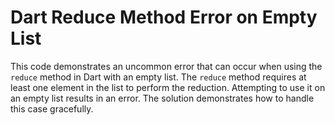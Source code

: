 # Dart Reduce Method Error on Empty List

This code demonstrates an uncommon error that can occur when using the `reduce` method in Dart with an empty list. The `reduce` method requires at least one element in the list to perform the reduction.  Attempting to use it on an empty list results in an error.  The solution demonstrates how to handle this case gracefully.